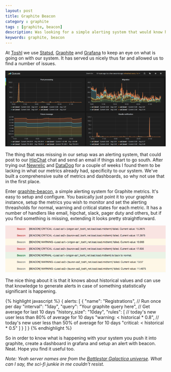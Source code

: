 ```yaml
---
layout: post
title: Graphite Beacon
category : graphite
tags : [graphite, beacon]
description: Was looking for a simple alerting system that would know how to connect to graphite. Found beacon. Looking no more.
keywords: graphite, beacon
---
```


At [Toshl](https://toshl.com) we use [Statsd](https://github.com/etsy/statsd), [Graphite](https://github.com/graphite-project/) and [Grafana](http://grafana.org) to keep an eye on what is going on with our system. It has served us nicely thus far and allowed us to find a number of issues.

![Toshl Grafana in action](/images/toshl-grafana.png)

The thing that was missing in our setup was an alerting system, that could post to our [HipChat](https://www.hipchat.com) chat and send an email if things start to go south. After trying out [Newrelic](http://newrelic.com) and [DataDog](https://www.datadoghq.com) for a couple of weeks I found them to be lacking in what our metrics already had, specificity to our system. We've built a comprehensive suite of metrics and dashboards, so why not use that in the first place.

Enter [graphite-beacon](https://github.com/klen/graphite-beacon), a simple alerting system for Graphite metrics. It's easy to setup and configure. You basically just point it to your graphite instance, setup the metrics you wish to monitor and set the alerting threasholds for normal, warning and critical states for each metric. It has a number of handlers like email, hipchat, slack, pager duty and others, but if you find something is missing, extending it looks pretty straightforward.

![Beacon posting to HipChat](/images/hipchat-beacon.png)

The nice thing about it is that it knows about historical values and can use that knowledge to generate alerts in case of something statistically significant is happening.

{% highlight javascript %}
{
  alerts: [
    {
      "name": "Registrations",
      // Run once per day
      "interval": "1day",
      "query": "Your graphite query here",
      // Get average for last 10 days
      "history_size": "10day",
      "rules": [
        // today's new user less than 80% of average for 10 days
        "warning: < historical * 0.8",
        // today's new user less than 50% of average for 10 days
        "critical: < historical * 0.5"
      ]
    }
  ]
}
{% endhighlight %}

So in order to know what is happening with your system you push it into graphite, create a dashboard in grafana and setup an alert with beacon. Neat. Hope you find it useful too.

*Note: Yeah server names are from the [Battlestar Galactica universe](https://en.wikipedia.org/wiki/Twelve_Colonies). What can I say, the sci-fi junkie in me couldn't resist.*